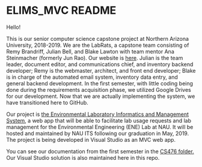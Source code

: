 # ELIMS_MVC README

Hello!

This is our senior computer science capstone project at Northern Arizona University, 2018-2019. We are the LabRats, a capstone team consisting of Remy Brandriff, Julian Bell, and Blake Lawton with team mentor Ana Steinmacher (formerly Jun Rao). Our website is <a href="https://www.cefns.nau.edu/capstone/projects/CS/2019/LabRats-S19/about.html">here</a>. Julian is the team leader, document editor, and communications chief, and inventory backend developer; Remy is the webmaster, architect, and front end developer; Blake is in charge of the automated email system, inventory data entry, and general backend development. In the first semester, with little coding being done during the requirements acquisition phase, we utilized Google Drives for our development. Now that we are actually implementing the system, we have transitioned here to GitHub.

Our project is <a href="https://www.cefns.nau.edu/~edo/Classes/CS_Capstone/Projects/F18/Baxter-EnvLabSys3.pdf">the Environmental Laboratory Informatics and Management System</a>, a web app that will be able to facilitate lab usage requests and lab management for the Environmental Engineering (ENE) Lab at NAU. It will be hosted and maintained by NAU ITS following our graduation in May, 2019. The project is being developed in Visual Studio as an MVC web app.

You can see our documentation from the first semester in the <a href="https://github.com/remyBrandriff/ELIMS_MVC/tree/master/CS476">CS476 folder.</a> Our Visual Studio solution is also maintained here in this repo.
